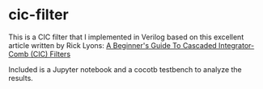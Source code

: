 # cic-filter

This is a CIC filter that I implemented in Verilog based on this excellent article written by Rick Lyons: [A Beginner's Guide To Cascaded Integrator-Comb (CIC) Filters](https://www.dsprelated.com/showarticle/1337.php)

Included is a Jupyter notebook and a cocotb testbench to analyze the results. 

